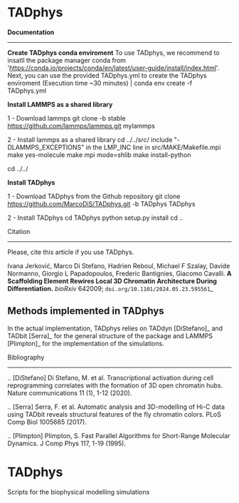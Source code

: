 # TADphys

**Documentation**
*************

**Create TADphys conda enviroment**
To use TADphys, we recommend to insatll the package manager conda from 'https://conda.io/projects/conda/en/latest/user-guide/install/index.html'.
Next, you can use the provided TADphys.yml to create the TADphys enviroment (Execution time ~30 minutes)
   | conda env create -f TADphys.yml

**Install LAMMPS as a shared library**
  
   1 - Download lammps
   git clone -b stable https://github.com/lammps/lammps.git mylammps
   
   2 - Install lammps as a shared library
   cd ../../src/
   include "-DLAMMPS_EXCEPTIONS" in the LMP_INC line in src/MAKE/Makefile.mpi
   make yes-molecule
   make mpi mode=shlib
   make install-python

   cd ../../

**Install TADphys**
   
   1 - Download TADphys from the Github repository
   git clone https://github.com/MarcoDiS/TADphys.git -b TADphys TADphys

   2 - Install TADphys
   cd TADphys
   python setup.py install
   cd ..

Citation
********
Please, cite this article if you use TADphys.

Ivana Jerković, Marco Di Stefano, Hadrien Reboul, Michael F Szalay,  Davide Normanno, Giorgio L Papadopoulos, Frederic Bantignies, Giacomo Cavalli.
**A Scaffolding Element Rewires Local 3D Chromatin Architecture During Differentiation.**
*bioRxiv* 642009; `doi.org/10.1101/2024.05.23.595561`_

Methods implemented in TADphys
-----------------------------
In the actual implementation, TADphys relies on TADdyn [DiStefano]_ and TADbit [Serra]_ for the general structure of the package and LAMMPS [Plimpton]_ for the implementation of the simulations.

Bibliography
************

.. [DiStefano] Di Stefano, M. et al. Transcriptional activation during cell reprogramming correlates with the formation of 3D open chromatin hubs. Nature communications 11 (1), 1-12 (2020).
	       
.. [Serra] Serra, F. et al. Automatic analysis and 3D-modelling of Hi-C data using TADbit reveals structural features of the fly chromatin colors. PLoS Comp Biol 1005665 (2017).
	   
.. [Plimpton] Plimpton, S. Fast Parallel Algorithms for Short-Range Molecular Dynamics. J Comp Phys 117, 1-19 (1995).

# TADphys
Scripts for the biophysical modelling simulations
